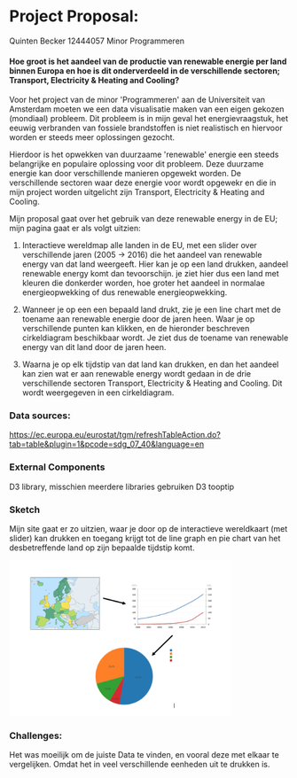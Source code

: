 # Project Proposal:

Quinten Becker
12444057
Minor Programmeren

 #### Hoe groot is het aandeel van de productie van renewable energie per land binnen Europa en hoe is dit onderverdeeld in de verschillende sectoren; Transport, Electricity & Heating and Cooling?

Voor het project van de minor 'Programmeren' aan de Universiteit van Amsterdam moeten we een data visualisatie maken van een eigen gekozen (mondiaal) probleem. Dit probleem is in mijn geval het energievraagstuk, het eeuwig verbranden van fossiele brandstoffen is niet realistisch en hiervoor worden er steeds meer oplossingen gezocht.

Hierdoor is het opwekken van duurzaame 'renewable' energie  een steeds belangrijke en populaire oplossing voor dit probleem.
Deze duurzame energie kan door verschillende manieren opgewekt worden. De verschillende sectoren waar deze energie voor wordt opgewekr en die in mijn project worden uitgelicht zijn Transport, Electricity & Heating and Cooling. 

Mijn proposal gaat over het gebruik van deze renewable energy in de EU; mijn pagina gaat er als volgt uitzien:

1. Interactieve wereldmap alle landen in de EU, met een slider over verschillende jaren (2005 -> 2016)
   die het aandeel van renewable energy van dat land weergeeft.
      Hier kan je op een land drukken, aandeel renewable energy komt dan tevoorschijn.
      je ziet hier dus een land met kleuren die donkerder worden, hoe groter het aandeel in normalae energieopwekking of dus renewable energieopwekking.

2. Wanneer je op een een bepaald land drukt, zie je een line chart met de toename aan renewable energie door de jaren heen. Waar je op verschillende punten kan klikken, en de hieronder beschreven cirkeldiagram beschikbaar wordt.  Je ziet dus de toename van renewable energy van dit land door de jaren heen. 

3.  Waarna je op elk tijdstip van dat land kan drukken, en dan het aandeel kan zien wat er aan renewable energy wordt gedaan in de drie verschillende sectoren Transport, Electricity & Heating and Cooling. Dit wordt weergegeven in een cirkeldiagram.

### Data sources:
https://ec.europa.eu/eurostat/tgm/refreshTableAction.do?tab=table&plugin=1&pcode=sdg_07_40&language=en


### External Components
D3 library, misschien meerdere libraries gebruiken
D3 tooptip

### Sketch
Mijn site gaat er zo uitzien, waar je door op de interactieve wereldkaart (met slider) kan drukken en  toegang krijgt tot de line graph en pie chart van het desbetreffende land op zijn bepaalde tijdstip komt. 

<img src="doc/Schets_opmaak.png" width="400">


### Challenges:
Het was moeilijk om de juiste Data te vinden, en vooral deze met elkaar te vergelijken. Omdat het in veel verschillende eenheden uit te drukken is. 
